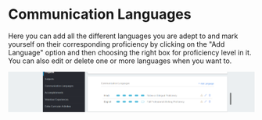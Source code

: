# Communication Languages

Here you can add all the different languages you are adept to and mark yourself on their corresponding proficiency by clicking on the "Add Language" option and then choosing the right box for proficiency level in it. You can also edit or delete one or more languages when you want to.

![](../../.gitbook/assets/image%20%2894%29.png)


